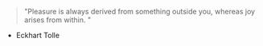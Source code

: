 > "Pleasure is always derived from something outside you, whereas joy arises from within. "

- Eckhart Tolle